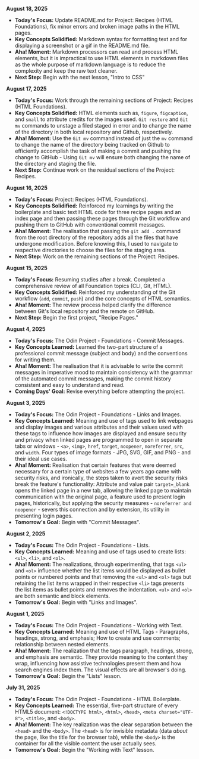 **August 18, 2025**  
- **Today's Focus:** Update README.md for Project: Recipes (HTML Foundations), fix minor errors and broken image paths in the HTML pages.   
- **Key Concepts Solidified:** Markdown syntax for formatting text and for displaying a screenshot or a gif in the README.md file.         
- **Aha! Moment:** Markdown processors can read and process HTML elements, but it is impractical to use HTML elements in markdown files as the whole purpose of markdown language is to reduce the complexity and keep the raw text cleaner.         
- **Next Step:** Begin with the next lesson, "Intro to CSS"


**August 17, 2025** 
- **Today's Focus:** Work through the remaining sections of Project: Recipes (HTML Foundations).  
- **Key Concepts Solidified:** HTML elements such as, `figure`, `figcaption`, and `small` to attribute credits for the images used. `Git restore` and `Git mv` commands to unstage a filed staged in error and to change the name of the directory in both local repository and Github, respectively.      
- **Aha! Moment:** Use the `Git mv` command instead of just the `mv` command to change the name of the directory being tracked on Github to efficiently accomplish the task of making a commit and pushing the change to GitHub - Using `Git mv` will ensure both changing the name of the directory and staging the file.       
- **Next Step:** Continue work on the residual sections of the Project: Recipes.


**August 16, 2025** 
- **Today's Focus:** Project: Recipes (HTML Foundations).  
- **Key Concepts Solidified:** Reinforced my learnings by writing the boilerplate and basic text HTML code for three recipe pages and an index page and then passing these pages through the Git workflow and pushing them to GitHub with conventional commit messages.  
- **Aha! Moment:** The realisation that passing the `git add .` command from the root directory of the repository adds all the files that have undergone modification. Before knowing this, I used to navigate to respective directories to choose the files for the staging area.    
- **Next Step:** Work on the remaining sections of the Project: Recipes. 


**August 15, 2025**
- **Today's Focus:** Resuming studies after a break. Completed a comprehensive review of all Foundation topics (CLI, Git, HTML).
- **Key Concepts Solidified:** Reinforced my understanding of the Git workflow (`add`, `commit`, `push`) and the core concepts of HTML semantics.
- **Aha! Moment:** The review process helped clarify the difference between Git's local repository and the remote on GitHub.
- **Next Step:** Begin the first project, "Recipe Pages."


**August 4, 2025**
- **Today's Focus:** The Odin Project - Foundations - Commit Messages.
- **Key Concepts Learned:** Learned the two-part structure of a professional commit message (subject and body) and the conventions for writing them.
- **Aha! Moment:** The realisation that it is advisable to write the commit messages in imperative mood to maintain consistency with the grammar of the automated commit messages, making the commit history consistent and easy to understand and read.        
- **Coming Days' Goal:** Revise everything before attempting the project.


**August 3, 2025**
- **Today's Focus:** The Odin Project - Foundations - Links and Images.
- **Key Concepts Learned:** Meaning and use of tags used to link webpages and display images and various attributes and their values used with these tags to influence how images are displayed and ensure security and privacy when linked pages are programmed to open in separate tabs or windows - `<a>`, `<img>`, `href`, `target`, `noopener`, `noreferrer`, `src`, and `width`. Four types of image formats - JPG, SVG, GIF, and PNG - and their ideal use cases.
- **Aha! Moment:** Realisation that certain features that were deemed necessary for a certain type of websites a few years ago came with security risks, and ironically, the steps taken to avert the security risks break the feature's functionality: Attribute and value pair `target=_blank` opens the linked page in a new tab, allowing the linked page to maintain communication with the original page, a feature used to present login pages, historically, but applying the security measures - `noreferrer and noopener` - severs this connection and by extension, its utility in presenting login pages.        
- **Tomorrow's Goal:** Begin with "Commit Messages".


**August 2, 2025**
- **Today's Focus:** The Odin Project - Foundations - Lists.
- **Key Concepts Learned:** Meaning and use of tags used to create lists: `<ul>`, `<li>`, and `<ol>`. 
- **Aha! Moment:** The realizations, through experimenting, that tags `<ul>` and `<ol>` influence whether the list items would be displayed as bullet points or numbered points and that removing the `<ul>` and `<ol>` tags but retaining the list items wrapped in their respective `<li>` tags presents the list items as bullet points and removes the indentation. `<ul>` and `<ol>` are both semantic and block elements.     
- **Tomorrow's Goal:** Begin with "Links and Images".


**August 1, 2025**
- **Today's Focus:** The Odin Project - Foundations - Working with Text.
- **Key Concepts Learned:** Meaning and use of HTML Tags - Paragraphs, headings, strong, and emphasis; How to create and use comments; relationship between nested elements. 
- **Aha! Moment:** The realization that the tags paragraph, headings, strong, and emphasis are semantic. They provide meaning to the content they wrap, influencing how assistive technologies present them and how search engines index them. The visual effects are all browser's doing.    
- **Tomorrow's Goal:** Begin the "Lists" lesson.


**July 31, 2025**
- **Today's Focus:** The Odin Project - Foundations - HTML Boilerplate.
- **Key Concepts Learned:** The essential, five-part structure of every HTML5 document: `<!DOCTYPE html>`, `<html>`, `<head>`, `<meta charset="UTF-8">`, `<title>`, and `<body>`.
- **Aha! Moment:** The key realization was the clear separation between the `<head>` and the `<body>`. The `<head>` is for invisible metadata (data *about* the page, like the title for the browser tab), while the `<body>` is the container for all the visible content the user actually sees.
- **Tomorrow's Goal:** Begin the "Working with Text" lesson.